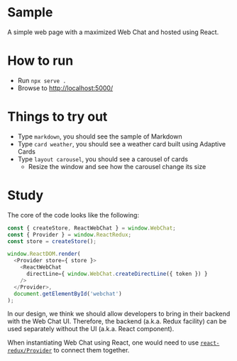 # Sample

A simple web page with a maximized Web Chat and hosted using React.

# How to run

- Run `npx serve .`
- Browse to [http://localhost:5000/](http://localhost:5000/)

# Things to try out

- Type `markdown`, you should see the sample of Markdown
- Type `card weather`, you should see a weather card built using Adaptive Cards
- Type `layout carousel`, you should see a carousel of cards
   - Resize the window and see how the carousel change its size

# Study

The core of the code looks like the following:

```js
const { createStore, ReactWebChat } = window.WebChat;
const { Provider } = window.ReactRedux;
const store = createStore();

window.ReactDOM.render(
  <Provider store={ store }>
    <ReactWebChat
      directLine={ window.WebChat.createDirectLine({ token }) }
    />
  </Provider>,
  document.getElementById('webchat')
);
```

In our design, we think we should allow developers to bring in their backend with the Web Chat UI. Therefore, the backend (a.k.a. Redux facility) can be used separately without the UI (a.k.a. React component).

When instantiating Web Chat using React, one would need to use [`react-redux/Provider`](https://github.com/reduxjs/react-redux/blob/master/docs/api.md#provider-store) to connect them together.

